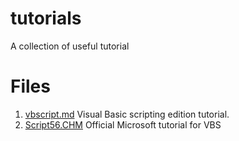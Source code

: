 # tutorials
A collection of useful tutorial


# Files

1. [vbscript.md](https://github.com/filovirid/tutorials/blob/main/vbscript.md) Visual Basic scripting edition tutorial.
2. [Script56.CHM](https://github.com/filovirid/tutorials/blob/main/Script56.CHM) Official Microsoft tutorial for VBS
